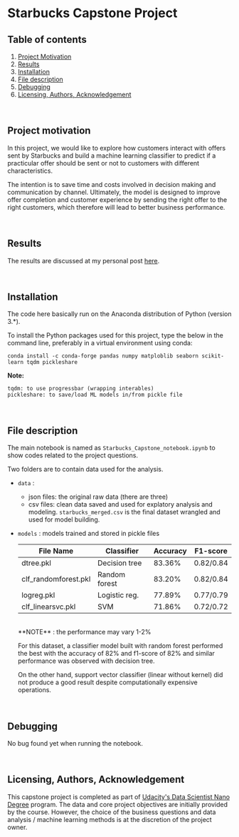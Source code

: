 # Starbucks Capstone Project

## Table of contents

1. [Project Motivation](#motivation)
2. [Results](#results)
3. [Installation](#installation)
4. [File description](#files)
5. [Debugging](#debug)
6. [Licensing, Authors, Acknowledgement](#others)

<br>

## Project motivation

<a id="motivation"></a>

In this project, we would like to explore how customers interact with offers sent by Starbucks and build a machine learning classifier to predict if a practicular offer should be sent or not to customers with different characteristics.

The intention is to save time and costs involved in decision making and communication by channel. Ultimately, the model is designed to improve offer completion and customer experience by sending the right offer to the right customers, which therefore will lead to better business performance.

<br>

## Results

<a id="results"></a>

The results are discussed at my personal post <a href="https://sukjh87.medium.com/a-10-minute-guide-to-understanding-and-predicting-behaviors-of-customers-using-the-starbucks-533425134e96">here</a>.

<br>

## Installation

<a id="installation"></a>

The code here basically run on the Anaconda distribution of Python (version 3.\*).

To install the Python packages used for this project, type the below in the command line, preferably in a virtual environment using conda:

    conda install -c conda-forge pandas numpy matploblib seaborn scikit-learn tqdm pickleshare

**Note:**

    tqdm: to use progressbar (wrapping interables)
    pickleshare: to save/load ML models in/from pickle file

<br>

## File description

<a id="files"></a>

The main notebook is named as `Starbucks_Capstone_notebook.ipynb` to show codes related to the project questions.

Two folders are to contain data used for the analysis.

-   `data` :

    -   json files: the original raw data (there are three)
    -   csv files: clean data saved and used for explatory analysis and modeling. `starbucks_merged.csv` is the final dataset wrangled and used for model building.

-   `models` : models trained and stored in pickle files

    | File Name            | Classifier    | Accuracy |  F1-score  |
    | -------------------- | ------------- | -------- | ---------- |
    | dtree.pkl            | Decision tree |  83.36%  |  0.82/0.84 |
    | clf_randomforest.pkl | Random forest |  83.20%  |  0.82/0.84 |    
    | logreg.pkl           | Logistic reg. |  77.89%  |  0.77/0.79 |
    | clf_linearsvc.pkl    | SVM           |  71.86%  |  0.72/0.72 |

    <br>
    **NOTE** : the performance may vary 1-2% 

    For this dataset, a classifier model built with random forest performed the best with the accuracy of 82% and f1-score of 82% and similar performance was observed with decision tree.

    On the other hand, support vector classifier (linear without kernel) did not produce a good result despite computationally expensive operations.

<br>

## Debugging

<a id="debug"></a>

No bug found yet when running the notebook.

<br>

## Licensing, Authors, Acknowledgement

<a id="others"></a>

This capstone project is completed as part of [Udacity's Data Scientist Nano Degree](https://www.udacity.com/course/data-scientist-nanodegree--nd025) program. The data and core project objectives are initially provided by the course. However, the choice of the business questions and data analysis / machine learning methods is at the discretion of the project owner.
